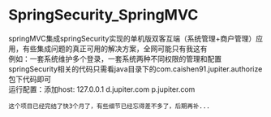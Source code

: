# SpringSecurity_SpringMVC
springMVC集成springSecurity实现的单机版双客互端（系统管理+商户管理）应用，有些集成问题的真正可用的解决方案，全网可能只有我这有  
例如：一套系统维护多个登录，一套系统两种不同权限的管理和配置  
springSecurity相关的代码只需看java目录下的com.caishen91.jupiter.authorize包下代码即可  
运行配置：添加host: 127.0.0.1 d.jupiter.com p.jupiter.com  

`这个项目已经完结了快3个月了，有些细节已经忘得差不多了，后期再补...  `

